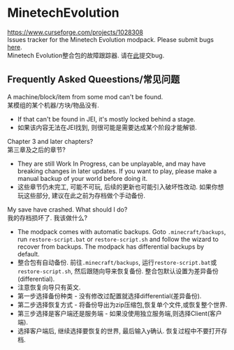 # MinetechEvolution
https://www.curseforge.com/projects/1028308  
Issues tracker for the Minetech Evolution modpack. Please submit bugs [here](https://github.com/Blue-Beaker/MinetechEvolution/issues).  
Minetech Evolution整合包的故障跟踪器. 请在[此](https://github.com/Blue-Beaker/MinetechEvolution/issues)提交bug.  
## Frequently Asked Queestions/常见问题
A machine/block/item from some mod can't be found.  
某模组的某个机器/方块/物品没有.  
- If that can't be found in JEI, it's mostly locked behind a stage.  
- 如果该内容无法在JEI找到, 则很可能是需要达成某个阶段才能解锁.

Chapter 3 and later chapters?  
第三章及之后的章节?  
- They are still Work In Progress, can be unplayable, and may have breaking changes in later updates. If you want to play, please make a manual backup of your world before doing it.  
- 这些章节仍未完工, 可能不可玩, 后续的更新也可能引入破坏性改动. 如果你想玩这些部分, 建议在此之前为存档做个手动备份.  

My save have crashed. What should I do?  
我的存档损坏了. 我该做什么?  
- The modpack comes with automatic backups. Goto `.minecraft/backups`, run `restore-script.bat` or `restore-script.sh` and follow the wizard to recover from backups. The modpack has differential backups by default.  
- 整合包有自动备份. 前往`.minecraft/backups`, 运行`restore-script.bat`或`restore-script.sh`, 然后跟随向导来恢复备份. 整合包默认设置为差异备份(differential).  
- 注意恢复向导只有英文.  
- 第一步选择备份种类 - 没有修改过配置就选择differential(差异备份).  
- 第二步选择恢复方式 - 将备份导出为zip压缩包,恢复单个文件,或恢复整个世界.  
- 第三步选择是客户端还是服务端 - 如果没使用独立服务端,则选择Client(客户端).  
- 选择客户端后, 继续选择要恢复的世界, 最后输入y确认. 恢复过程中不要打开存档.  
